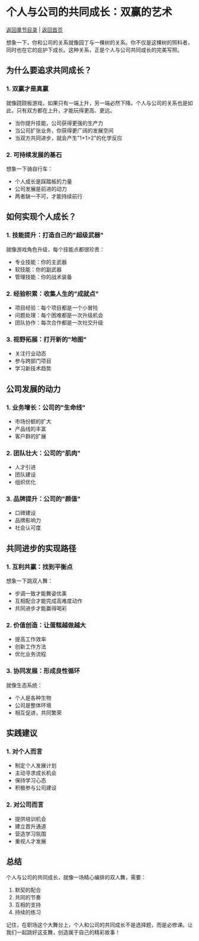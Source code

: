 # 个人与公司的共同成长：双赢的艺术

[返回章节目录](./index.md) | [返回首页](../README.md)

想象一下，你和公司的关系就像园丁与一棵树的关系。你不仅是这棵树的照料者，同时也在它的庇护下成长。这种关系，正是个人与公司共同成长的完美写照。

## 为什么要追求共同成长？

### 1. 双赢才是真赢

就像跷跷板游戏，如果只有一端上升，另一端必然下降。个人与公司的关系也是如此，只有双方都在上升，才能玩得更高、更远。

- 当你提升技能，公司获得更强的生产力
- 当公司扩张业务，你获得更广阔的发展空间
- 当双方共同进步，就会产生"1+1>2"的化学反应

### 2. 可持续发展的基石

想象一下骑自行车：
- 个人成长是踩踏板的力量
- 公司发展是前进的动力
- 两者缺一不可，才能持续前行

## 如何实现个人成长？

### 1. 技能提升：打造自己的"超级武器"

就像游戏角色升级，每个技能点都很珍贵：
- 专业技能：你的主武器
- 软技能：你的副武器
- 管理技能：你的战术装备

### 2. 经验积累：收集人生的"成就点"

- 项目经验：每个项目都是一个小冒险
- 问题处理：每个困难都是一次升级机会
- 团队协作：每次合作都是一次社交升级

### 3. 视野拓展：打开新的"地图"

- 关注行业动态
- 参与跨部门项目
- 学习新技术趋势

## 公司发展的动力

### 1. 业务增长：公司的"生命线"

- 市场份额的扩大
- 产品线的丰富
- 客户群的扩展

### 2. 团队壮大：公司的"肌肉"

- 人才引进
- 团队建设
- 组织优化

### 3. 品牌提升：公司的"颜值"

- 口碑建设
- 品牌影响力
- 社会认可度

## 共同进步的实现路径

### 1. 互利共赢：找到平衡点

想象一下跳双人舞：
- 步调一致才能舞姿优美
- 互相配合才能完成高难度动作
- 共同进步才能赢得喝彩

### 2. 价值创造：让蛋糕越做越大

- 提高工作效率
- 创新工作方法
- 优化业务流程

### 3. 协同发展：形成良性循环

就像生态系统：
- 个人是各种生物
- 公司是整体环境
- 相互促进，共同繁荣

## 实践建议

### 1. 对个人而言

- 制定个人发展计划
- 主动寻求成长机会
- 保持学习心态
- 积极参与公司建设

### 2. 对公司而言

- 提供培训机会
- 建立晋升通道
- 营造学习氛围
- 重视人才发展

## 总结

个人与公司的共同成长，就像一场精心编排的双人舞，需要：
1. 默契的配合
2. 共同的节奏
3. 互相的支持
4. 持续的练习

记住，在职场这个大舞台上，个人和公司的共同成长不是选择题，而是必修课。让我们一起跳好这支舞，创造属于自己的精彩故事！
